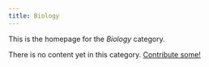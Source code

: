 ```yaml
---
title: Biology
---
```


This is the homepage for the *Biology* category.

There is no content yet in this category. [Contribute some!](/contribute/index.html)
